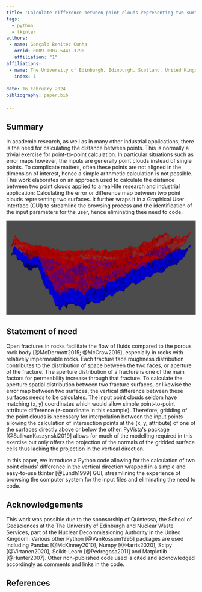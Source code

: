 ```yaml
---
title: 'Calculate difference between point clouds representing two surfaces: a Tkinter Graphical User Interface Python code'
tags:
  - python
  - tkinter
authors:
 - name: Gonçalo Benitez Cunha
   orcid: 0009-0007-5441-3790
   affiliation: "1"
affiliations:
 - name: The University of Edinburgh, Edinburgh, Scotland, United Kingdom
   index: 1

date: 16 February 2024
bibliography: paper.bib

---
```


## Summary

In academic research, as well as in many other industrial applications, there is the need for calculating the distance between points. This is normally a trivial exercise for point-to-point calculation. In particular situations such as error maps however, the inputs are generally point clouds instead of single points. To complicate matters, often these points are not aligned in the dimension of interest, hence a simple arithmetic calculation is not possible. This work elaborates on an approach used to calculate the distance between two point clouds applied to a real-life research and industrial application: Calculating the error or difference map between two point clouds representing two surfaces. It further wraps it in a Graphical User Interface (GUI) to streamline the browsing process and the identification of  the input parameters for the user, hence eliminating thee need to code.

![Gridded Surfaces from point clouds.\label{fig:TopBottomVExag10}](Figures/TopBottomVExag10.png)


## Statement of need

Open fractures in rocks facilitate the flow of fluids compared to the porous rock body [@McDermott2015; @McCraw2016], especially in rocks with relatively impermeable rocks. Each fracture face roughness distribution contributes to the distribution of space between the two faces, or aperture of the fracture. The aperture distribution of a fracture is one of the main factors for permeability increase through that fracture. To calculate the aperture spatial distribution between two fracture surfaces, or likewise the error map between two surfaces, the vertical difference between these surfaces needs to be calculates. The input point clouds seldom have matching (x, y) coordinates which would allow simple point-to-point attribute difference (z-coordinate in this example). Therefore, gridding of the point clouds is necessary for interpolation between the input points allowing the calculation of intersection points at the (x, y, attribute) of one of the surfaces directly above or below the other.
PyVista's package [@SullivanKaszynski2019] allows for much of the modelling required in this exercise but only offers the projection of the normals of the gridded surface cells thus lacking the projection in the vertical direction.

In this paper, we introduce a Python code allowing for the calculation of two point clouds' difference in the vertical direction wrapped in a simple and easy-to-use tkinter [@Lundh1999] GUI, streamlining the experience of browsing the computer system for the input files and eliminating the need to code.


## Acknowledgements

This work was possible due to the sponsorship of Quintessa, the School of Geosciences at the The University of Edinburgh and Nuclear Waste Services, part of the Nuclear Decommissioning Authority in the United Kingdom.
Various other Python [@VanRossum1995] packages are used including Pandas [@McKinney2010], Numpy [@Harris2020], Scipy [@Virtanen2020], Scikit-Learn [@Pedregosa2011] and Matplotlib [@Hunter2007].
Other non-published code used is cited and acknowledged accordingly as comments and links in the code.


## References

